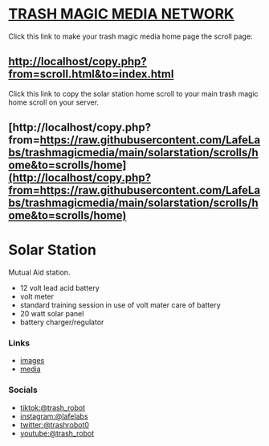 # [TRASH MAGIC MEDIA NETWORK](https://github.com/LafeLabs/trashmagicmedia)

Click this link to make your trash magic media home page the scroll page:

## [http://localhost/copy.php?from=scroll.html&to=index.html](http://localhost/copy.php?from=scroll.html&to=index.html)

Click this link to copy the solar station home scroll to your main trash magic home scroll on your server.

## [http://localhost/copy.php?from=https://raw.githubusercontent.com/LafeLabs/trashmagicmedia/main/solarstation/scrolls/home&to=scrolls/home](http://localhost/copy.php?from=https://raw.githubusercontent.com/LafeLabs/trashmagicmedia/main/solarstation/scrolls/home&to=scrolls/home)

# Solar Station

Mutual Aid station.

 - 12 volt lead acid battery
 - volt meter
 - standard training session in use of volt mater care of battery
 - 20 watt solar panel
 - battery charger/regulator

### Links

 - [images](images.html)
 - [media](media.html)

### Socials

 - [tiktok:@trash_robot](https://www.tiktok.com/@trash_robot)
 - [instagram:@lafelabs](https://www.instagram.com/lafelabs/)
 - [twitter:@trashrobot0](https://twitter.com/trashrobot0)
 - [youtube:@trash_robot](https://www.youtube.com/channel/UCLyeOlfnEBCnRTAH8rppEFw)
